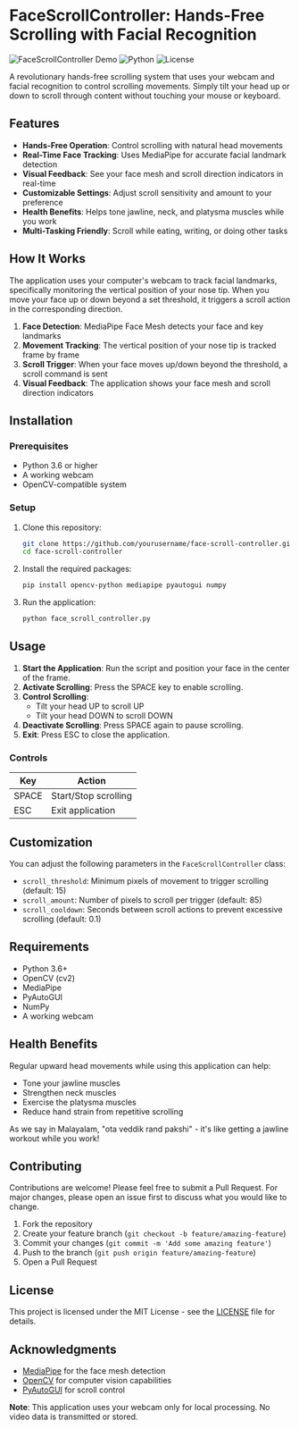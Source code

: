 

# FaceScrollController: Hands-Free Scrolling with Facial Recognition

![FaceScrollController Demo](https://img.shields.io/badge/Status-Active-brightgreen) ![Python](https://img.shields.io/badge/Python-3.6%2B-blue) ![License](https://img.shields.io/badge/License-MIT-green)

A revolutionary hands-free scrolling system that uses your webcam and facial recognition to control scrolling movements. Simply tilt your head up or down to scroll through content without touching your mouse or keyboard.

## Features

- **Hands-Free Operation**: Control scrolling with natural head movements
- **Real-Time Face Tracking**: Uses MediaPipe for accurate facial landmark detection
- **Visual Feedback**: See your face mesh and scroll direction indicators in real-time
- **Customizable Settings**: Adjust scroll sensitivity and amount to your preference
- **Health Benefits**: Helps tone jawline, neck, and platysma muscles while you work
- **Multi-Tasking Friendly**: Scroll while eating, writing, or doing other tasks

## How It Works

The application uses your computer's webcam to track facial landmarks, specifically monitoring the vertical position of your nose tip. When you move your face up or down beyond a set threshold, it triggers a scroll action in the corresponding direction.

1. **Face Detection**: MediaPipe Face Mesh detects your face and key landmarks
2. **Movement Tracking**: The vertical position of your nose tip is tracked frame by frame
3. **Scroll Trigger**: When your face moves up/down beyond the threshold, a scroll command is sent
4. **Visual Feedback**: The application shows your face mesh and scroll direction indicators

## Installation

### Prerequisites

- Python 3.6 or higher
- A working webcam
- OpenCV-compatible system

### Setup

1. Clone this repository:
   ```bash
   git clone https://github.com/yourusername/face-scroll-controller.git
   cd face-scroll-controller
   ```

2. Install the required packages:
   ```bash
   pip install opencv-python mediapipe pyautogui numpy
   ```

3. Run the application:
   ```bash
   python face_scroll_controller.py
   ```

## Usage

1. **Start the Application**: Run the script and position your face in the center of the frame.
2. **Activate Scrolling**: Press the SPACE key to enable scrolling.
3. **Control Scrolling**:
   - Tilt your head UP to scroll UP
   - Tilt your head DOWN to scroll DOWN
4. **Deactivate Scrolling**: Press SPACE again to pause scrolling.
5. **Exit**: Press ESC to close the application.

### Controls

| Key | Action |
|-----|--------|
| SPACE | Start/Stop scrolling |
| ESC | Exit application |

## Customization

You can adjust the following parameters in the `FaceScrollController` class:

- `scroll_threshold`: Minimum pixels of movement to trigger scrolling (default: 15)
- `scroll_amount`: Number of pixels to scroll per trigger (default: 85)
- `scroll_cooldown`: Seconds between scroll actions to prevent excessive scrolling (default: 0.1)

## Requirements

- Python 3.6+
- OpenCV (cv2)
- MediaPipe
- PyAutoGUI
- NumPy
- A working webcam

## Health Benefits

Regular upward head movements while using this application can help:
- Tone your jawline muscles
- Strengthen neck muscles
- Exercise the platysma muscles
- Reduce hand strain from repetitive scrolling

As we say in Malayalam, "ota veddik rand pakshi" - it's like getting a jawline workout while you work!

## Contributing

Contributions are welcome! Please feel free to submit a Pull Request. For major changes, please open an issue first to discuss what you would like to change.

1. Fork the repository
2. Create your feature branch (`git checkout -b feature/amazing-feature`)
3. Commit your changes (`git commit -m 'Add some amazing feature'`)
4. Push to the branch (`git push origin feature/amazing-feature`)
5. Open a Pull Request

## License

This project is licensed under the MIT License - see the [LICENSE](LICENSE) file for details.

## Acknowledgments

- [MediaPipe](https://google.github.io/mediapipe/) for the face mesh detection
- [OpenCV](https://opencv.org/) for computer vision capabilities
- [PyAutoGUI](https://pyautogui.readthedocs.io/) for scroll control



**Note**: This application uses your webcam only for local processing. No video data is transmitted or stored.

